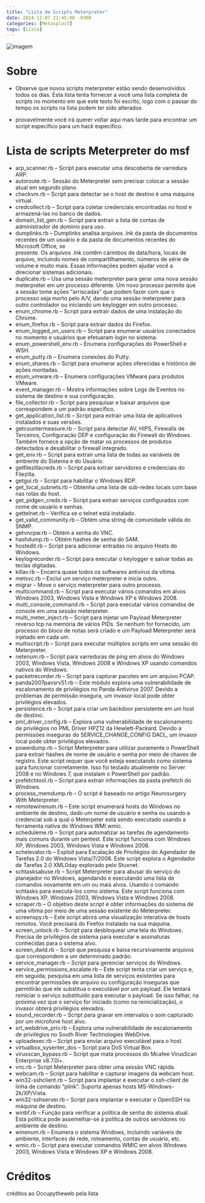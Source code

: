 ```yaml
---
title: "Lista de Scripts Meterpreter"
date: 2024-12-07 21:45:00 -0300
categories: [Metasploit]
tags: [Lista]
---
```


![imagem](https://i.pinimg.com/736x/c4/12/3e/c4123ed77620f4d1a3b234986c79303b.jpg)

# Sobre
* Observe que novos scripts meterpreter estão sendo desenvolvidos todos os dias.
  Esta lista tenta fornecer a você uma lista completa de scripts no momento em que este texto foi escrito,
  logo com o passar do tempo os scripts na lista podem ter sido alterados

 * provavelmente você irá querer voltar aqui mais tarde para encontrar um script específico para um hack específico.

# Lista de scripts Meterpreter do msf
* arp_scanner.rb – Script para executar uma descoberta de varredura ARP. 
* autoroute.rb – Sessão do Meterpreter sem precisar colocar a sessão atual em segundo plano. 
* checkvm.rb – Script para detectar se o host de destino é uma máquina virtual. 
* credcollect.rb – Script para coletar credenciais encontradas no host e armazená-las no banco de dados. 
* domain_list_gen.rb – Script para extrair a lista de contas de administrador de domínio para uso. 
* dumplinks.rb – Dumplinks analisa arquivos .lnk da pasta de documentos recentes de um usuário e da pasta de documentos recentes do Microsoft Office, se       
  presente. Os arquivos .lnk contêm carimbos de data/hora, locais de arquivo, incluindo nomes de compartilhamento, números de série de volume e muito mais. Essas 
  informações podem ajudar você a direcionar sistemas adicionais. 
* duplicate.rb – Usa uma sessão meterpreter para gerar uma nova sessão meterpreter em um processo diferente. Um novo processo permite que a sessão tome ações 
  “arriscadas” que podem fazer com que o processo seja morto pelo A/V, dando uma sessão meterpreter para outro controlador ou iniciando um keylogger em outro 
  processo.
* enum_chrome.rb – Script para extrair dados de uma instalação do Chrome.
* enum_firefox.rb – Script para extrair dados do Firefox.
* enum_logged_on_users.rb – Script para enumerar usuários conectados no momento e usuários que efetuaram login no sistema.
* enum_powershell_env.rb – Enumera configurações do PowerShell e WSH.
* enum_putty.rb – Enumera conexões do Putty.
* enum_shares.rb – Script para enumerar ações oferecidas e histórico de ações montadas.
* enum_vmware.rb – Enumera configurações VMware para produtos VMware.
* event_manager.rb – Mostra informações sobre Logs de Eventos no sistema de destino e sua configuração.
* file_collector.rb – Script para pesquisar e baixar arquivos que correspondem a um padrão específico.
* get_application_list.rb – Script para extrair uma lista de aplicativos instalados e suas versões.
* getcountermeasure.rb – Script para detectar AV, HIPS, Firewalls de Terceiros, Configuração DEP e configuração do Firewall do Windows. Também fornece a opção de   matar os processos de produtos detectados e desabilitar o firewall integrado.
* get_env.rb – Script para extrair uma lista de todas as variáveis ​​de ambiente do Sistema e do Usuário.
* getfilezillacreds.rb – Script para extrair servidores e credenciais do Filezilla.
* getgui.rb – Script para habilitar o Windows RDP.
* get_local_subnets.rb – Obtenha uma lista de sub-redes locais com base nas rotas do host.
* get_pidgen_creds.rb – Script para extrair serviços configurados com nome de usuário e senhas.
* gettelnet.rb – Verifica se o telnet está instalado.
* get_valid_community.rb – Obtém uma string de comunidade válida do SNMP.
* getvncpw.rb – Obtém a senha do VNC.
* hashdump.rb – Obtém hashes de senha do SAM.
* hostedit.rb – Script para adicionar entradas no arquivo Hosts do Windows.
* keylogrecorder.rb – Script para executar o keylogger e salvar todas as teclas digitadas.
* killav.rb – Encerra quase todos os softwares antivírus da vítima.
* metsvc.rb – Exclui um serviço meterpreter e inicia outro.
* migrar – Move o serviço meterpreter para outro processo.
* multicommand.rb – Script para executar vários comandos em alvos Windows 2003, Windows Vista e Windows XP e Windows 2008.
* multi_console_command.rb – Script para executar vários comandos de console em uma sessão meterpreter.
* multi_meter_inject.rb – Script para injetar um Payload Meterpreter reverso tcp na memória de vários PIDs. Se nenhum for fornecido, um processo do bloco de notas será criado e um Payload Meterpreter será injetado em cada um.
* multiscript.rb – Script para executar múltiplos scripts em uma sessão do Meterpreter.
* netenum.rb – Script para varreduras de ping em alvos do Windows 2003, Windows Vista, Windows 2008 e Windows XP usando comandos nativos do Windows.
* packetrecorder.rb – Script para capturar pacotes em um arquivo PCAP.
* panda2007pavsrv51.rb – Este módulo explora uma vulnerabilidade de escalonamento de privilégios no Panda Antivirus 2007. Devido a problemas de permissão insegura, um invasor local pode obter privilégios elevados.
* persistence.rb – Script para criar um backdoor persistente em um host de destino.
* pml_driver_config.rb – Explora uma vulnerabilidade de escalonamento de privilégios no PML Driver HPZ12 da Hewlett-Packard. Devido a permissões inseguras do 
  SERVICE_CHANGE_CONFIG DACL, um invasor local pode obter privilégios elevados.
* powerdump.rb – Script Meterpreter para utilizar puramente o PowerShell para extrair hashes de nome de usuário e senha por meio de chaves de registro. Este 
  script requer que você esteja executando como sistema para funcionar corretamente. Isso foi testado atualmente no Server 2008 e no Windows 7, que instalam o 
  PowerShell por padrão.
* prefetchtool.rb – Script para extrair informações da pasta prefetch do Windows.
* process_memdump.rb – O script é baseado no artigo Neurosurgery With Meterpreter.
* remotewinenum.rb – Este script enumerará hosts do Windows no ambiente de destino, dado um nome de usuário e senha ou usando a credencial sob a qual o 
  Meterpeter está sendo executado usando a ferramenta nativa do Windows WMI wmic.
* scheduleme.rb – Script para automatizar as tarefas de agendamento mais comuns durante um pentest. Este script funciona com Windows XP, Windows 2003, Windows 
  Vista e Windows 2008.
* schelevator.rb – Exploit para Escalação de Privilégios do Agendador de Tarefas 2.0 do Windows Vista/7/2008. Este script explora o Agendador de Tarefas 2.0 
  XML0day explorado pelo Stuxnet.
* schtasksabuse.rb – Script Meterpreter para abusar do serviço do planejador no Windows, agendando e executando uma lista de comandos novamente em um ou mais 
  alvos. Usando o comando schtasks para executá-los como sistema. Este script funciona com Windows XP, Windows 2003, Windows Vista e Windows 2008.
* scraper.rb – O objetivo deste script é obter informações do sistema de uma vítima por meio de uma sessão existente do Meterpreter.
* screenspy.rb – Este script abrirá uma visualização interativa de hosts remotos. Você precisará do Firefox instalado na sua máquina.
* screen_unlock.rb – Script para desbloquear uma tela do Windows. Precisa de privilégios de sistema para executar e assinaturas conhecidas para o sistema alvo.
* screen_dwld.rb – Script que pesquisa e baixa recursivamente arquivos que correspondem a um determinado padrão.
* service_manager.rb – Script para gerenciar serviços do Windows.
* service_permissions_escalate.rb – Este script tenta criar um serviço e, em seguida, pesquisa em uma lista de serviços existentes para encontrar permissões de 
  arquivo ou configuração inseguras que permitirão que ele substitua o executável por um payload. Ele tentará reiniciar o serviço substituído para executar o 
  payload. Se isso falhar, na próxima vez que o serviço for iniciado (como na reinicialização), o invasor obterá privilégios elevados.
* sound_recorder.rb – Script para gravar em intervalos o som capturado por um microfone host alvo.
* srt_webdrive_priv.rb – Explora uma vulnerabilidade de escalonamento de privilégios no South River Technologies WebDrive.
* uploadexec.rb – Script para enviar arquivo executável para o host.
* virtualbox_sysenter_dos – Script para DoS Virtual Box.
* virusscan_bypass.rb – Script que mata processos do Mcafee VirusScan Enterprise v8.7.0i+.
* vnc.rb – Script Meterpreter para obter uma sessão VNC rápida.
* webcam.rb – Script para habilitar e capturar imagens da webcam host.
* win32-sshclient.rb – Script para implantar e executar o ssh-client de linha de comando “plink”. Suporta apenas hosts MS-Windows-2k/XP/Vista.
* win32-sshserver.rb – Script para implantar e executar o OpenSSH na máquina de destino.
* winbf.rb – Função para verificar a política de senha do sistema atual. Esta política pode assemelhar-se à política de outros servidores no ambiente de destino.
* winenum.rb – Enumera o sistema Windows, incluindo variáveis ​​de ambiente, interfaces de rede, roteamento, contas de usuário, etc.
* wmic.rb – Script para executar comandos WMIC em alvos Windows 2003, Windows Vista e Windows XP e Windows 2008.

# Créditos
créditos ao Occupytheweb pela lista
